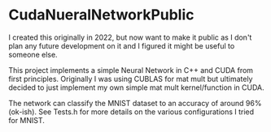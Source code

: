# CudaNueralNetworkPublic

I created this originally in 2022, but now want to make it public as I don't plan any future development on it and I figured it might be useful to someone else.

This project implements a simple Neural Network in C++ and CUDA from first principles. Originally I was using CUBLAS for mat mult but ultimately decided to just implement my own simple mat mult kernel/function in CUDA.

The network can classify the MNIST dataset to an accuracy of around 96% (ok-ish). See Tests.h for more details on the various configurations I tried for MNIST.
